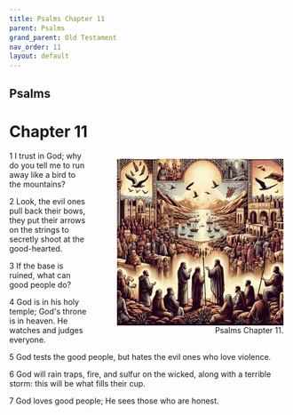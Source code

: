 ```yaml
---
title: Psalms Chapter 11
parent: Psalms
grand_parent: Old Testament
nav_order: 11
layout: default
---
```


## Psalms

# Chapter 11

<figure style="float: right; margin-right: 10px;">
    <img src="/assets/Image/Psalms/500/11.jpg" alt="Psalms Chapter 11" style="width: 300px; height: 300px; float: right;padding-left: 10px;"/>
    <figcaption style="clear: both;text-align: right;">Psalms Chapter 11.</figcaption>
</figure>
1 I trust in God; why do you tell me to run away like a bird to the mountains?

2 Look, the evil ones pull back their bows, they put their arrows on the strings to secretly shoot at the good-hearted.

3 If the base is ruined, what can good people do?

4 God is in his holy temple; God's throne is in heaven. He watches and judges everyone.

5 God tests the good people, but hates the evil ones who love violence.

6 God will rain traps, fire, and sulfur on the wicked, along with a terrible storm: this will be what fills their cup.

7 God loves good people; He sees those who are honest.


